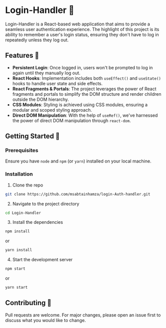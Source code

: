 # Login-Handler 🚀

Login-Handler is a React-based web application that aims to provide a seamless user authentication experience. The highlight of this project is its ability to remember a user's login status, ensuring they don't have to log in repeatedly unless they log out. 

## Features 🌟
- **Persistent Login**: Once logged in, users won't be prompted to log in again until they manually log out.
- **React Hooks**: Implementation includes both `useEffect()` and `useState()` hooks to handle user state and side effects.
- **React Fragments & Portals**: The project leverages the power of React fragments and portals to simplify the DOM structure and render children outside the DOM hierarchy.
- **CSS Modules**: Styling is achieved using CSS modules, ensuring a modular and scoped styling approach.
- **Direct DOM Manipulation**: With the help of `useRef()`, we've harnessed the power of direct DOM manipulation through `react-dom`.

## Getting Started 🚀

### Prerequisites
Ensure you have `node` and `npm` (or `yarn`) installed on your local machine.

### Installation
1. Clone the repo
```bash
git clone https://github.com/msabtainhamza/login-Auth-handler.git
```
2. Navigate to the project directory
```bash
cd Login-Handler
```
3. Install the dependencies
```bash
npm install
```
or
```bash
yarn install
```
4. Start the development server
```bash
npm start
```
or
```bash
yarn start
```

## Contributing 🤝
Pull requests are welcome. For major changes, please open an issue first to discuss what you would like to change.
